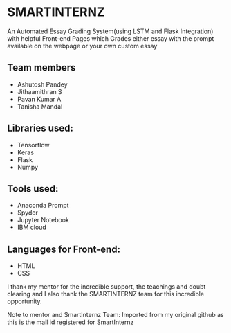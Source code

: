 # SMARTINTERNZ
An Automated Essay Grading System(using LSTM and Flask Integration) with helpful Front-end Pages which Grades either essay with the prompt available on the webpage or your own custom essay 
## Team members
- Ashutosh Pandey
- Jithaamithran S
- Pavan Kumar A
- Tanisha Mandal

## Libraries used:
- Tensorflow
- Keras
- Flask
- Numpy

## Tools used:
- Anaconda Prompt
- Spyder
- Jupyter Notebook
- IBM cloud

## Languages for Front-end:
- HTML
- CSS

I thank my mentor for the incredible support, the teachings and doubt clearing and I also thank the SMARTINTERNZ team for this incredible opportunity.

Note to mentor and SmartInternz Team:
Imported from my original github as this is the mail id registered for SmartInternz
